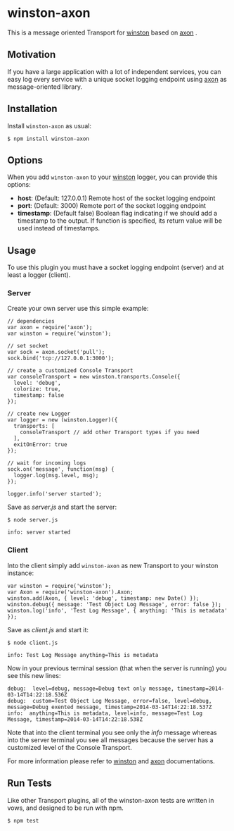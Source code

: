 # winston-axon

This is a message oriented Transport for [winston][2] based on [axon][1] .

## Motivation

If you have a large application with a lot of independent services, you can easy log every service with a unique socket logging endpoint using [axon][1] as message-oriented library.

## Installation

Install `winston-axon` as usual:

    $ npm install winston-axon

## Options

When you add `winston-axon` to your [winston][2] logger, you can provide this options:

* __host__: (Default: 127.0.0.1) Remote host of the socket logging endpoint
* __port__: (Default: 3000) Remote port of the socket logging endpoint
* __timestamp__: (Default false) Boolean flag indicating if we should add a timestamp to the output. If function is specified, its return value will be used instead of timestamps.

## Usage

To use this plugin you must have a socket logging endpoint (server) and at least a logger (client).

### Server

Create your own server use this simple example:

    // dependencies
    var axon = require('axon');
    var winston = require('winston');

    // set socket
    var sock = axon.socket('pull');
    sock.bind('tcp://127.0.0.1:3000');

    // create a customized Console Transport
    var consoleTransport = new winston.transports.Console({
      level: 'debug',
      colorize: true,
      timestamp: false
    });

    // create new Logger
    var logger = new (winston.Logger)({
      transports: [
        consoleTransport // add other Transport types if you need
      ],
      exitOnError: true
    });

    // wait for incoming logs
    sock.on('message', function(msg) {
      logger.log(msg.level, msg);
    });

    logger.info('server started');

Save as _server.js_ and start the server:

    $ node server.js

    info: server started

### Client

Into the client simply add `winston-axon` as new Transport to your winston instance:

    var winston = require('winston');
    var Axon = require('winston-axon').Axon;
    winston.add(Axon, { level: 'debug', timestamp: new Date() });
    winston.debug({ message: 'Test Object Log Message', error: false });
    winston.log('info', 'Test Log Message', { anything: 'This is metadata' });

Save as _client.js_ and start it:

    $ node client.js

    info: Test Log Message anything=This is metadata

Now in your previous terminal session (that when the server is running) you see this new lines:

    debug:  level=debug, message=Debug text only message, timestamp=2014-03-14T14:22:18.536Z
    debug:  custom=Test Object Log Message, error=false, level=debug, message=Debug exented message, timestamp=2014-03-14T14:22:18.537Z
    info:  anything=This is metadata, level=info, message=Test Log Message, timestamp=2014-03-14T14:22:18.538Z

Note that into the client terminal you see only the _info_ message whereas into the server terminal you see all messages because the server has a customized level of the Console Transport.

For more information please refer to [winston][2] and [axon][1] documentations.

## Run Tests

Like other Transport plugins, all of the winston-axon tests are written in vows, and designed to be run with npm.

    $ npm test



[1]: https://npmjs.org/package/axon
[2]: https://npmjs.org/package/winston
